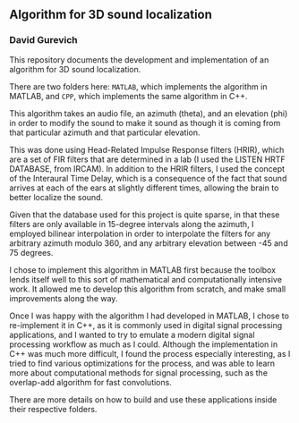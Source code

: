 ## Algorithm for 3D sound localization

### David Gurevich

This repository documents the development and implementation of an algorithm for 3D sound localization.

There are two folders here: ``MATLAB``, which implements the algorithm in MATLAB, and ``CPP``, which implements the same algorithm in C++.

This algorithm takes an audio file, an azimuth (theta), and an elevation (phi) in order to modify the sound to make it sound as though it is coming from that particular azimuth and that particular elevation.

This was done using Head-Related Impulse Response filters (HRIR), which are a set of FIR filters that are determined in a lab (I used the LISTEN HRTF DATABASE, from IRCAM).
In addition to the HRIR filters, I used the concept of the Interaural Time Delay, which is a consequence of the fact that sound arrives at each of the ears at slightly different times, allowing the brain to better localize the sound.

Given that the database used for this project is quite sparse, in that these filters are only available in 15-degree intervals along the azimuth, I employed bilinear interpolation in order to interpolate the filters for any arbitrary azimuth modulo 360, and any arbitrary elevation between -45 and 75 degrees.

I chose to implement this algorithm in MATLAB first because the toolbox lends itself well to this sort of mathematical and computationally intensive work.
It allowed me to develop this algorithm from scratch, and make small improvements along the way.

Once I was happy with the algorithm I had developed in MATLAB, I chose to re-implement it in C++, as it is commonly used in digital signal processing applications, and I wanted to try to emulate a modern digital signal processing workflow as much as I could.
Although the implementation in C++ was much more difficult, I found the process especially interesting, as I tried to find various optimizations for the process, and was able to learn more about computational methods for signal processing, such as the overlap-add algorithm for fast convolutions.

There are more details on how to build and use these applications inside their respective folders.
